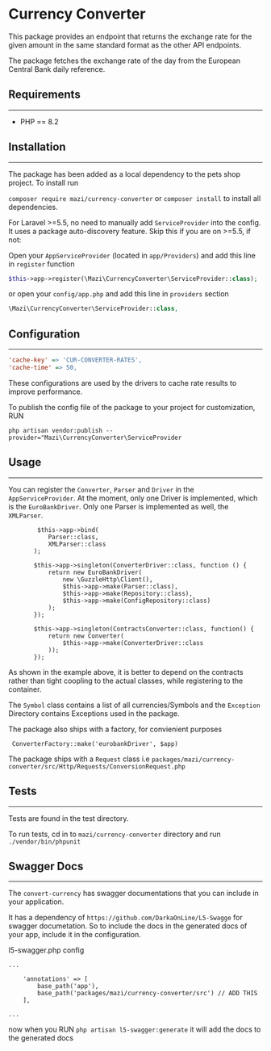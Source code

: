 # Currency Converter

This package provides an endpoint that returns the exchange rate for the given amount in the same standard format as the other API endpoints.

The package fetches the exchange rate of the day from the European Central Bank daily reference.


## Requirements
---------------
 - PHP == 8.2

## Installation
-------------------

The package has been added as a local dependency to the pets shop project.
To install run 

``` composer require mazi/currency-converter ``` or ``` composer install ``` to install all dependencies.

For Laravel >=5.5, no need to manually add `ServiceProvider` into the config. It uses a package auto-discovery feature. Skip this if you are on >=5.5, if not:

Open your `AppServiceProvider` (located in `app/Providers`) and add this line in `register` function
```php
$this->app->register(\Mazi\CurrencyConverter\ServiceProvider::class);
```
or open your `config/app.php` and add this line in `providers` section
```php
\Mazi\CurrencyConverter\ServiceProvider::class,
```

## Configuration
--------
```ini
'cache-key' => 'CUR-CONVERTER-RATES',
'cache-time' => 50,
```
These configurations are used by the drivers to cache rate results to improve performance.

To publish the config file of the package to your project for customization, RUN 
```
php artisan vendor:publish --provider="Mazi\CurrencyConverter\ServiceProvider
```

 ## Usage
 ------
 You can register the `Converter`, `Parser` and `Driver` in the `AppServiceProvider`.
 At the moment, only one Driver is implemented, which is the `EuroBankDriver`.
 Only one Parser is implemented as well, the `XMLParser`.

 ```
         $this->app->bind(
            Parser::class,
            XMLParser::class
        );

        $this->app->singleton(ConverterDriver::class, function () {
            return new EuroBankDriver(
                new \GuzzleHttp\Client(),
                $this->app->make(Parser::class),
                $this->app->make(Repository::class),
                $this->app->make(ConfigRepository::class)
            );
        });

        $this->app->singleton(ContractsConverter::class, function() {
            return new Converter(
                $this->app->make(ConverterDriver::class
            ));
        });
```

As shown in the example above, it is better to depend on the contracts rather than tight coopling to the actual classes, while registering to the container.

The `Symbol` class contains a list of all currencies/Symbols and the `Exception` Directory contains Exceptions used in the package.

The package also ships with a factory, for convienient purposes

```
 ConverterFactory::make('eurobankDriver', $app)
```

The package ships with a `Request` class i.e `packages/mazi/currency-converter/src/Http/Requests/ConversionRequest.php`


## Tests
-------------
Tests are found in the test directory.

To run tests, cd in to `mazi/currency-converter` directory and run `./vendor/bin/phpunit`



## Swagger Docs
-----------------
The ```convert-currency``` has swagger documentations that you can include in your application.

It has a dependency of ```https://github.com/DarkaOnLine/L5-Swagge``` for swagger documetation. So to include the docs in the generated docs of your app, include it in the configuration.

l5-swagger.php config
```
...

    'annotations' => [
        base_path('app'),
        base_path('packages/mazi/currency-converter/src') // ADD THIS
    ],

...

```
now when you RUN `php artisan l5-swagger:generate` it will add the docs to the generated docs
